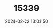 ---
title: "15339"
category: "Onychomys torridus"
draft: false
date: 2024-02-22 13:03:50
languages:
  English: ["Southern Grasshopper Mouse"]
---